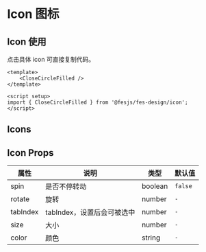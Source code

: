 # Icon 图标

## Icon 使用

点击具体 icon 可直接复制代码。

```vue
<template>
    <CloseCircleFilled />
</template>

<script setup>
import { CloseCircleFilled } from '@fesjs/fes-design/icon';
</script>
```


## Icons

<IconDoc />


## Icon Props

| 属性 | 说明 | 类型 | 默认值  |
| ------------- | ------------- | ------------- | ------------- |
| spin  | 是否不停转动 | boolean | `false` |
| rotate  | 旋转 |  number | `-` |
| tabIndex  | tabIndex，设置后会可被选中  | number | `-` |
| size  | 大小 | number | `-` |
| color  | 颜色 | string  | `-` |
